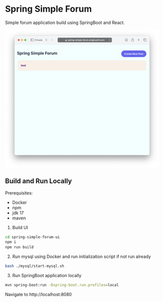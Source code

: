# Spring Simple Forum
Simple forum application build using SpringBoot and React.

![Screenshot - MainPage](screenshots/MainPage.png)

## Build and Run Locally
Prerequisites:
* Docker
* npm
* jdk 17
* maven

1. Build UI
```bash
cd spring-simple-forum-ui
npm i
npm run build
```

2. Run mysql using Docker and run initialization script if not run already
```bash
bash ./mysql/start-mysql.sh
```

3. Run SpringBoot application locally
```bash
mvn spring-boot:run -Dspring-boot.run.profiles=local
```

Navigate to http://localhost:8080
